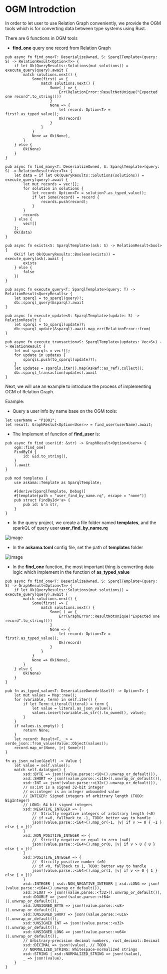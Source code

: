 # OGM Introdction

In order to let user to use Relation Graph conveniently, we provide the OGM tools which is for converting data between type systems using Rust.


There are 6 functions in OGM tools

- **find_one** query one record from Relation Graph
```
pub async fn find_one<T: DeserializeOwned, S: SparqlTemplate>(query: S) -> RelationResult<Option<T>> {
    if let Ok(QueryResults::Solutions(mut solutions)) = execute_query(query).await {
        match solutions.next() {
            Some(first) => {
                match solutions.next() {
                    Some(_) => {
                        Err(RelationError::ResultNotUnique("Expected one record".to_string()))
                    }
                    None => {
                        let record: Option<T> = first?.as_typed_value();
                        Ok(record)
                    }
                }
            }
            None => Ok(None),
        }
    } else {
        Ok(None)
    }
}

pub async fn find_many<T: DeserializeOwned, S: SparqlTemplate>(query: S) -> RelationResult<Vec<T>> {
    let data = if let Ok(QueryResults::Solutions(solutions)) = execute_query(query).await {
        let mut records = vec![];
        for solution in solutions {
            let record: Option<T> = solution?.as_typed_value();
            if let Some(record) = record {
                records.push(record);
            }
        }
        records
    } else {
        vec![]
    };
    Ok(data)
}

pub async fn exists<S: SparqlTemplate>(ask: S) -> RelationResult<bool> {
    Ok(if let Ok(QueryResults::Boolean(exists)) = execute_query(ask).await {
        exists
    } else {
        false
    })
}

pub async fn execute_query<T: SparqlTemplate>(query: T) -> RelationResult<QueryResults> {
    let sparql = to_sparql(query)?;
    db::sparql_query(&sparql).await
}

pub async fn execute_update<S: SparqlTemplate>(update: S) -> RelationResult {
    let sparql = to_sparql(update)?;
    db::sparql_update(&sparql).await.map_err(RelationError::from)
}

pub async fn execute_transaction<S: SparqlTemplate>(updates: Vec<S>) -> RelationResult {
    let mut sparqls = vec![];
    for update in updates {
        sparqls.push(to_sparql(update)?);
    }
    let updates = sparqls.iter().map(AsRef::as_ref).collect();
    db::sparql_transaction(updates).await
}
```


Next, we will use an example to introduce the process of implementing OGM of Relation Graph.

Example: 
- Query a user info by name base on the OGM tools:

```
let userName = "P1001";
let result: GraphReslut<Option<User>> = find_user(userName).await;
```

- The Implement of function of **find_user** is:
```
pub async fn find_user(id: &str) -> GraphResult<Option<User>> {
    ogm::find_one(
    FindById {
        id: &id.to_string(),
    }
    ).await
}

pub mod templates {
    use askama::Template as SparqlTemplate;

    #[derive(SparqlTemplate, Debug)]
    #[template(path = "user_find_by_name.rq", escape = "none")]
    pub struct FindById<'a> {
        pub id: &'a str,
    }
}

```
- In the query project, we create a file folder named **templates**, and
the sparkQL of query user  **user_find_by_name.rq**

![image](https://user-images.githubusercontent.com/91399393/188111906-455adf98-a72f-43ec-8795-8a346a0e8057.png)

- In the **askama.toml** config file, set the path of **templates** folder

![image](https://user-images.githubusercontent.com/91399393/188111736-1ab61449-6569-4b4c-b5d1-b37b61246d71.png)

- In the **find_one** function, the most important thing is converting data logic which implement in the function of **as_typed_value**

```
pub async fn find_one<T: DeserializeOwned, S: SparqlTemplate>(query: S) -> GraphResult<Option<T>> {
    if let Ok(QueryResults::Solutions(mut solutions)) = execute_query(query).await {
        match solutions.next() {
            Some(first) => {
                match solutions.next() {
                    Some(_) => {
                        Err(GraphError::ResultNotUnique("Expected one record".to_string()))
                    }
                    None => {
                        let record: Option<T> = first?.as_typed_value();
                        Ok(record)
                    }
                }
            }
            None => Ok(None),
        }
    } else {
        Ok(None)
    }
}

pub fn as_typed_value<T: DeserializeOwned>(&self) -> Option<T> {
    let mut values = Map::new();
    for (variable, term) in self.iter() {
        if let Term::Literal(literal) = term {
            let value = literal.as_json_value();
            values.insert(variable.as_str().to_owned(), value);
        }
    }
    if values.is_empty() {
        return None;
    }
    let record: Result<T, _> = serde_json::from_value(Value::Object(values));
    record.map_or(None, |r| Some(r))
}

fn as_json_value(&self) -> Value {
    let value = self.value();
    match self.datatype() {
        xsd::BYTE => json!(value.parse::<i8>().unwrap_or_default()),
        xsd::SHORT => json!(value.parse::<i16>().unwrap_or_default()),
        xsd::INT => json!(value.parse::<i32>().unwrap_or_default()),
        // xs:int is a signed 32-bit integer
        // xs:integer is an integer unbounded value
        // INTEGER: Signed integers of arbitrary length (TODO: BigInteger)
        // LONG: 64 bit signed integers
        xsd::NEGATIVE_INTEGER => {
            //  Strictly negative integers of arbitrary length (<0)
            // if >=0, fallback to -1, TODO: better way to handle
            json!(value.parse::<i64>().map_or(-1, |v| if v >= 0 { -1 } else { v }))
        }
        xsd::NON_POSITIVE_INTEGER => {
            //  Strictly negative or equal to zero (<=0)
            json!(value.parse::<i64>().map_or(0, |v| if v > 0 { 0 } else { v }))
        }
        xsd::POSITIVE_INTEGER => {
            //  Strictly positive number (>0)
            // if <0, fallback to 1, TODO: better way to handle
            json!(value.parse::<i64>().map_or(1, |v| if v <= 0 { 1 } else { v }))
        }
        xsd::INTEGER | xsd::NON_NEGATIVE_INTEGER | xsd::LONG => json!(value.parse::<i64>().unwrap_or_default()),
        xsd::FLOAT => json!(value.parse::<f32>().unwrap_or_default()),
        xsd::DOUBLE => json!(value.parse::<f64>().unwrap_or_default()),
        xsd::UNSIGNED_BYTE => json!(value.parse::<u8>().unwrap_or_default()),
        xsd::UNSIGNED_SHORT => json!(value.parse::<u16>().unwrap_or_default()),
        xsd::UNSIGNED_INT => json!(value.parse::<u32>().unwrap_or_default()),
        xsd::UNSIGNED_LONG => json!(value.parse::<u64>().unwrap_or_default()),
        // Arbitrary-precision decimal numbers, rust_decimal::Decimal
        xsd::DECIMAL => json!(value), // TODO
        // NORMALIZED_STRING: Whitespace-normalized strings
        xsd::STRING | xsd::NORMALIZED_STRING => json!(value),
        _ => json!(value),
    }
}
```
